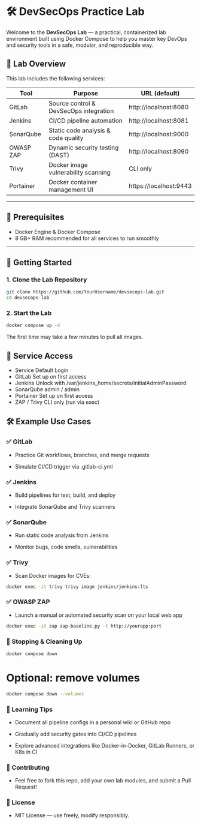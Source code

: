 # 🛠️ DevSecOps Practice Lab

Welcome to the **DevSecOps Lab** — a practical, containerized lab environment built using Docker Compose to help you master key DevOps and security tools in a safe, modular, and reproducible way.

## 🚀 Lab Overview

This lab includes the following services:

| Tool        | Purpose                                 | URL (default)         |
|-------------|-----------------------------------------|------------------------|
| GitLab      | Source control & DevSecOps integration  | http://localhost:8080 |
| Jenkins     | CI/CD pipeline automation               | http://localhost:8081 |
| SonarQube   | Static code analysis & code quality     | http://localhost:9000 |
| OWASP ZAP   | Dynamic security testing (DAST)         | http://localhost:8090 |
| Trivy       | Docker image vulnerability scanning     | CLI only               |
| Portainer   | Docker container management UI          | https://localhost:9443 |

---

## 🧱 Prerequisites

- Docker Engine & Docker Compose
- 8 GB+ RAM recommended for all services to run smoothly

---

## 🧪 Getting Started

### 1. Clone the Lab Repository

```bash
git clone https://github.com/YourUsername/devsecops-lab.git
cd devsecops-lab
```

### 2. Start the Lab

```bash
docker compose up -d
```

The first time may take a few minutes to pull all images.

## 🔐 Service Access

- Service	Default Login
- GitLab	Set up on first access
- Jenkins	Unlock with /var/jenkins_home/secrets/initialAdminPassword
- SonarQube	admin / admin
- Portainer	Set up on first access
- ZAP / Trivy	CLI only (run via exec)

## 🛠️ Example Use Cases

### ✅ GitLab

- Practice Git workflows, branches, and merge requests

- Simulate CI/CD trigger via .gitlab-ci.yml

### ✅ Jenkins

- Build pipelines for test, build, and deploy

- Integrate SonarQube and Trivy scanners

### ✅ SonarQube

- Run static code analysis from Jenkins

- Monitor bugs, code smells, vulnerabilities

### ✅ Trivy

- Scan Docker images for CVEs:

```bash
docker exec -it trivy trivy image jenkins/jenkins:lts
```

### ✅ OWASP ZAP

- Launch a manual or automated security scan on your local web app

```bash
docker exec -it zap zap-baseline.py -t http://yourapp:port
```

### 🧯 Stopping & Cleaning Up

```bash
docker compose down
```

# Optional: remove volumes

```bash
docker compose down --volumes
```

### 🧭 Learning Tips

- Document all pipeline configs in a personal wiki or GitHub repo

- Gradually add security gates into CI/CD pipelines

- Explore advanced integrations like Docker-in-Docker, GitLab Runners, or K8s in CI

### 🤝 Contributing

- Feel free to fork this repo, add your own lab modules, and submit a Pull Request!

### 📄 License

- MIT License — use freely, modify responsibly.
